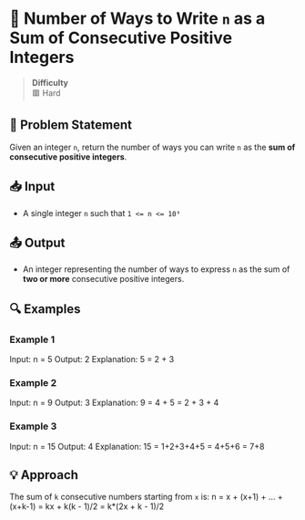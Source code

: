 # 📘 Number of Ways to Write `n` as a Sum of Consecutive Positive Integers

> **Difficulty**  
> 🟥 Hard

## 🧾 Problem Statement

Given an integer `n`, return the number of ways you can write `n` as the **sum of consecutive positive integers**.

## 📥 Input

- A single integer `n` such that `1 <= n <= 10⁹`

## 📤 Output

- An integer representing the number of ways to express `n` as the sum of **two or more** consecutive positive integers.

## 🔍 Examples

### Example 1
Input: n = 5
Output: 2
Explanation: 5 = 2 + 3

### Example 2
Input: n = 9
Output: 3
Explanation: 9 = 4 + 5 = 2 + 3 + 4

### Example 3
Input: n = 15
Output: 4
Explanation: 15 = 1+2+3+4+5 = 4+5+6 = 7+8

## 💡 Approach
The sum of `k` consecutive numbers starting from `x` is:
  n = x + (x+1) + ... + (x+k-1)
    = kx + k(k - 1)/2
    = k*(2x + k - 1)/2



